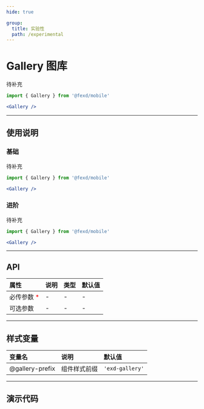 ```yaml
---
hide: true

group:
  title: 实验性
  path: /experimental
---
```


# Gallery 图库 <ImportCost name="Gallery" />

待补充

<!-- prettier-ignore -->
```jsx | pure
import { Gallery } from '@fexd/mobile'

<Gallery />
```

---

## 使用说明

### 基础

待补充

<!-- prettier-ignore -->
```jsx | pure
import { Gallery } from '@fexd/mobile'

<Gallery />
```

### 进阶

待补充

<!-- prettier-ignore -->
```jsx | pure
import { Gallery } from '@fexd/mobile'

<Gallery />
```

---

## API

| 属性                                         | 说明 | 类型 | 默认值 |
| :------------------------------------------- | :--- | :--- | :----- |
| 必传参数 <span style="color: red;">\*</span> | -    | -    | -      |
| 可选参数                                     | -    | -    | -      |

---

## 样式变量

| 变量名          | 说明         | 默认值          |
| :-------------- | :----------- | :-------------- |
| @gallery-prefix | 组件样式前缀 | `'exd-gallery'` |

---

## 演示代码

<code src="./demos/demo1/index.tsx" />
